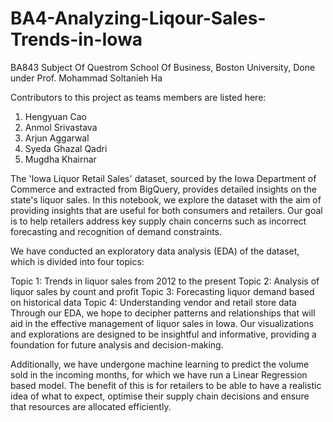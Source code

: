 # BA4-Analyzing-Liqour-Sales-Trends-in-Iowa
BA843 Subject Of Questrom School Of Business, Boston University, Done under Prof. Mohammad Soltanieh Ha

Contributors to this project as teams members are listed here:

1. Hengyuan Cao
2. Anmol Srivastava
3. Arjun Aggarwal
4. Syeda Ghazal Qadri
5. Mugdha Khairnar


The 'Iowa Liquor Retail Sales' dataset, sourced by the Iowa Department of Commerce and extracted from BigQuery, provides detailed insights on the state's liquor sales. In this notebook, we explore the dataset with the aim of providing insights that are useful for both consumers and retailers. Our goal is to help retailers address key supply chain concerns such as incorrect forecasting and recognition of demand constraints.

We have conducted an exploratory data analysis (EDA) of the dataset, which is divided into four topics:

Topic 1: Trends in liquor sales from 2012 to the present
Topic 2: Analysis of liquor sales by count and profit
Topic 3: Forecasting liquor demand based on historical data
Topic 4: Understanding vendor and retail store data
Through our EDA, we hope to decipher patterns and relationships that will aid in the effective management of liquor sales in Iowa. Our visualizations and explorations are designed to be insightful and informative, providing a foundation for future analysis and decision-making.

Additionally, we have undergone machine learning to predict the volume sold in the incoming months, for which we have run a Linear Regression based model. The benefit of this is for retailers to be able to have a realistic idea of what to expect, optimise their supply chain decisions and ensure that resources are allocated efficiently.
